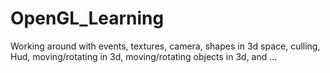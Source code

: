 # OpenGL_Learning

Working around with events, textures, camera, shapes in 3d space, culling, Hud, moving/rotating in 3d, moving/rotating objects in 3d, and ...
